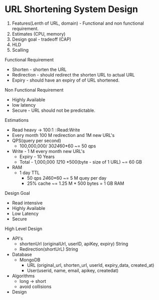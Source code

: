 # URL Shortening System Design

1. Features(Lenth of URL, domain) - Functional and non functional requirement.
2. Estimates (CPU, memory)
3. Design goal - tradeoff (CAP)
4. HLD
5. Scalling

Functional Requirement

- Shorten - shorten the URL
- Redirection - should redirect the shorten URL to actual URL
- Expiry - should have an expiry of of URL shortened.

Non Functional Requirement

- Highly Available
- low latency
- Secure - URL should not be predictable.


Estimations 

- Read heavy  -> 100:1 ::Read:Write
- Every month 100 M redirection and 1M new URL's
- QPS(query per second)
	- 100,000,000/ 30*24*60*60  ~= 50 qps
- Write - 1 M  every month new URL's
	- Expiry - 10 Years
	- Total  - 1,000,000 *12*10 *500(byte - size of 1 URL) ~= 60 GB
- RAM
	- 1 day TTL 
		- 50 qps *24*60*60 ~=   5 M quey per day
		- 25% cache ~=  1.25 M * 500 bytes = 1 GB RAM

Design Goal

- Read intensive
- Highly Available
- Low Latency
- Secure

High Level Design
- API's
	- shortenUrl (originalUrl, userID, apiKey, expiry) String
	- Redirection(shortUrL) String
- Database
	- MongoDB
		- URL (original_url, shorten_url, userId, expiry_data, created_at)
		- User(userid, name, email, apikey, createdat)
- Algorithms
	- long -> short 
	- avoid collisions
- Design
